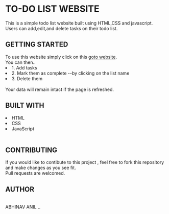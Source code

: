 <h1>TO-DO LIST WEBSITE</h1>
<p>This is a simple todo list website built using HTML,CSS and javascript.
Users can add,edit,and delete tasks on their todo list.</p>
<h2>GETTING STARTED</h2>
To use this website simply click on this <a href="https://06abhinav123.github.io/front_end/todolist">goto website</a>.
<br>You can then..
<li>1. Add tasks</li>
<li>2. Mark them as complete --by clicking on the list name</li>
<li>3. Delete them</li>
<br>Your data will remain intact if the page is refreshed.
<br>
<h2>BUILT WITH</h2>
<li>HTML</li>
<li>CSS</li>
<li>JavaScript</li>
<br>
<h2>CONTRIBUTING</h2>
If you would like to contibute to this project , feel free to fork this repository and make changes as you see fit.<br>
Pull requests are welcomed.<br>
<h2>AUTHOR</h2>
<br>
ABHINAV ANIL ..



